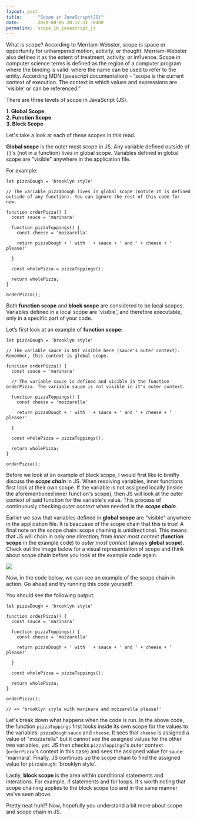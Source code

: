 ```yaml
---
layout: post
title:      "Scope in JavaScript(JS)"
date:       2020-08-06 20:12:31 -0400
permalink:  scope_in_javascript_js
---
```



What is scope? According to Merriam-Webster, scope is space or opportunity for unhampered motion, activity, or thought. Merriam-Webster also defines it as the extent of treatment, activity, or influence. Scope in computer science terms is defined as the region of a computer program where the binding is valid: where the name can be used to refer to the entity. According MDN (javascript documentation) - “scope is the current context of execution. The context in which values and expressions are 'visible' or can be referenced.”

There are three levels of scope in JavaScript (JS).

**1. Global Scope** <br>
**2. Function Scope** <br>
**3. Block Scope**

Let's take a look at each of these scopes in this read.

**Global scope** is the outer most scope in JS. Any variable defined outside of `{}`'s (not in a function) lives in global scope. Variables defined in global scope are "visible" anywhere in the application file. 

For example:
```
let pizzaDough = 'brooklyn style'

// The variable pizzaDough lives in global scope (notice it is defined outside of any function). You can ignore the rest of this code for now.

function orderPizza() {
  const sauce = 'marinara'

  function pizzaToppings() {
    const cheese = 'mozzarella'
   
    return pizzaDough + ' with ' + sauce + ' and ' + cheese + ' please!'
    
  }

  const wholePizza = pizzaToppings();

  return wholePizza;
}

orderPizza();
```

Both **function scope** and **block scope** are considered to be local scopes. Variables defined in a local scope are 'visible', and therefore executable, only in a specific part of your code. 

Let’s first look at an example of **function scope:**
```
let pizzaDough = 'brooklyn style'

// The variable sauce is NOT visible here (sauce's outer context). Remember, this context is global scope.

function orderPizza() {
  const sauce = 'marinara'

  // The variable sauce is defined and visible in the function orderPizza. The variable sauce is not visible in it's outer context.

  function pizzaToppings() {
    const cheese = 'mozzarella'

    return pizzaDough + ' with ' + sauce + ' and ' + cheese + ' please!'
    
  }

  const wholePizza = pizzaToppings();

  return wholePizza;
}

orderPizza();
```

Before we look at an example of block scope, I would first like to breifly discuss the ***scope chain*** in JS. 
When resolving variables, inner functions first look at their own scope. If the variable is not assigned locally (inside the aforementioned inner function's scope), then JS will look at the outer context of said function for the variable's value. This process of continuously checking *outer context* when needed is the ***scope chain***. 

Earlier we saw that variables defined in **global scope** are "visible" anywhere in the application file. It is beacuase of the scope chain that this is true! A final note on the scope chain: scope chaining is unidirectional. This means that JS will chain in only one direction; from *inner most context* (**function scope** in the example code) to *outer most context* (always **global scope**). Check out the image below for a visual representation of scope and think about scope chain before you look at the example code again.

![](https://i.imgur.com/CGnMgx7m.png)

Now, in the code below, we can see an example of the scope chain in action. Go ahead and try running this code yourself! 

You should see the following output:
```
let pizzaDough = 'brooklyn style'

function orderPizza() {
  const sauce = 'marinara'

  function pizzaToppings() {
    const cheese = 'mozzarella'

    return pizzaDough + ' with ' + sauce + ' and ' + cheese + ' please!'
    
  }

  const wholePizza = pizzaToppings();

  return wholePizza;
}

orderPizza();

// => 'brooklyn style with marinara and mozzarella please!'
```

Let's break down what happens when the code is run. In the above code, the function `pizzaToppings` first looks inside its own scope for the values to the variables: `pizzaDough` `sauce` and `cheese`. It sees that `cheese` is assigned a value of "mozzarella" but it cannot see the assigned values for the other two variables, yet. JS then checks `pizzaToppings`'s outer context (`orderPizza`'s context in this case) and sees the assigned value for `sauce`: 'marinara'. Finally, JS continues up the scope chain to find the assigned value for `pizzaDough`: 'brooklyn style'. 

Lastly, **block scope** is the area within conditional statements and interations. For example, if statements and for loops. It's worth noting that scope chaining applies to the block scope too and in the same manner we've seen above.  

Pretty neat huh!? Now, hopefully you understand a bit more about scope and scope chain in JS.


